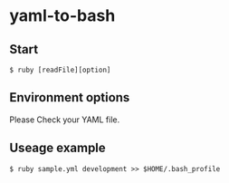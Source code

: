 yaml-to-bash
============

## Start

```
$ ruby [readFile][option]
```

## Environment options

Please Check your YAML file.

## Useage example

```
$ ruby sample.yml development >> $HOME/.bash_profile
```